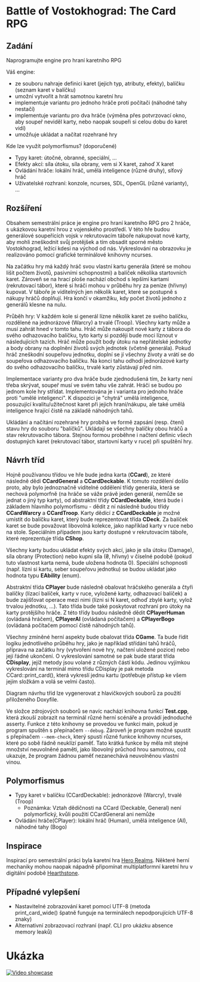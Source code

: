 # Battle of Vostokhograd: The Card RPG

## Zadání

Naprogramujte engine pro hraní karetního RPG

Váš engine:

- ze souboru nahraje definici karet (jejich typ, atributy, efekty), balíčku (seznam karet v balíčku)
- umožní vytvořit a hrát samotnou karetní hru
- implementuje variantu pro jednoho hráče proti počítači (náhodné tahy nestačí)
- implementuje variantu pro dva hráče (výměna přes potvrzovací okno, aby soupeř neviděl karty, nebo naopak soupeři si celou dobu do karet vidí)
- umožňuje ukládat a načítat rozehrané hry

Kde lze využít polymorfismus? (doporučené)

- Typy karet: útočné, obranné, speciální, ...
- Efekty akcí: síla útoku, síla obrany, vem si X karet, zahoď X karet
- Ovládání hráče: lokální hráč, umělá inteligence (různé druhy), síťový hráč
- Uživatelské rozhraní: konzole, ncurses, SDL, OpenGL (různé varianty), ...

## Rozšíření

Obsahem semestrální práce je engine pro hraní karetního RPG pro 2 hráče, s ukázkovou karetní hrou z vojenského prostředí. V této hře budou generálové soupeřících vojsk v rekrutovacím táboře nakupovat nové karty, aby mohli zneškodnit svůj protějšek a tím obsadit sporné město Vostokhograd, ležící kdesi na východ od nás. Vykreslování na obrazovku je realizováno pomocí grafické terminálové knihovny ncurses.

Na začátku hry má každý hráč svou vlastní kartu generála (které se mohou lišit počtem životů, pasivními schopnostmi) a balíček několika startovních karet. Zároveň se na hrací ploše nachází obchod s lepšími kartami (rekrutovací tábor), které si hráči mohou v průběhu hry za peníze (hřivny) kupovat. V táboře je viditelných jen několik karet, které se postupně s nákupy hráčů doplňují. Hra končí v okamžiku, kdy počet životů jednoho z generálů klesne na nulu.

Průběh hry: V každém kole si generál lízne několik karet ze svého balíčku, rozdělené na jednorázové (Warcry) a trvalé (Troop). Všechny karty může a musí zahrát hned v tomto tahu. Hráč může nakoupit nové karty z tábora do svého odhazovacího balíčku, tyto karty si později bude moci líznout v následujících tazích. Hráč může použít body útoku na nepřátelské jednotky a body obrany na doplnění životů svých jednotek (včetně generála). Pokud hráč zneškodní soupeřovu jednotku, doplní se jí všechny životy a vrátí se do soupeřova odhazovacího balíčku. Na konci tahu odhodí jednorázové karty do svého odhazovacího balíčku, trvalé karty zůstávají před ním.

Implementace varianty pro dva hráče bude zjednodušená tím, že karty není třeba skrývat, soupeř musí ve svém tahu vše zahrát. Hráči se budou po jednom kole hry střídat. Implementována je i varianta pro jednoho hráče proti "umělé inteligenci". K dispozici je "chytrá" umělá inteligence, posuzující kvalitu/užitečnost karet při jejich hraní/nákupu, ale také umělá inteligence hrající čistě na základě náhodných tahů.

Ukládání a načítání rozehrané hry probíhá ve formě zapsání (resp. čtení) stavu hry do souboru "balíčků". Ukládají se všechny balíčky obou hráčů a stav rekrutovacího tábora. Stejnou formou proběhne i načtení definic všech dostupných karet (rekrutovací tábor, startovní karty v ruce) při spuštění hry.

## Návrh tříd

Hojně používanou třídou ve hře bude jedna karta (**CCard**), ze které následně dědí **CCardGeneral** a **CCardDeckable**. K tomuto rozdělení došlo proto, aby bylo jednoznačně viditelné oddělení třídy generála, která se nechová polymorfně (na hráče se váže právě jeden generál, nemůže se jednat o jiný typ karty), od abstraktní třídy **CCardDeckable**, která bude i základem hlavního polymorfismu - dědit z ní následně budou třídy **CCardWarcry** a **CCardTroop**. Karty dědící z **CCardDeckable** je možné umístit do balíčku karet, který bude reprezentovat třída **CDeck**. Za balíček karet se bude považovat libovolná kolekce, jako například karty v ruce nebo na stole. Speciálním případem jsou karty dostupné v rekrutovacím táboře, které reprezentuje třída **CShop**.

Všechny karty budou ukládat efekty svých akcí, jako je síla útoku (Damage), síla obrany (Protection) nebo kupní síla (₴, hřivny) v číselné podobě (pokud tuto vlastnost karta nemá, bude uložena hodnota 0). Speciální schopnosti (např. lízni si kartu, seber soupeřovu jednotku) se budou ukládat jako hodnota typu **EAbility** (enum).

Abstraktní třída **CPlayer** bude následně obalovat hráčského generála a čtyři balíčky (lízací balíček, karty v ruce, vyložené karty, odhazovací balíček) a bude zajišťovat operace mezi nimi (lízni si N karet, odhoď zbylé karty, vylož trvalou jednotku, ...). Tato třída bude také poskytovat rozhraní pro útoky na karty protějšího hráče. Z této třídy budou následně dědit **CPlayerHuman** (ovládaná hráčem), **CPlayerAI** (ovládaná počítačem) a **CPlayerBogo** (ovládaná počítačem pomocí čistě náhodných tahů).

Všechny zmíněné herní aspekty bude obalovat třída **CGame**. Ta bude řídit logiku jednotlivého průběhu hry, jako je například střídání tahů hráčů, příprava na začátku hry (vytvoření nové hry, načtení uložené pozice) nebo její řádné ukončení. O vykreslování samotné se pak bude starat třída **CDisplay**, jejíž metody jsou volané z různých částí kódu. Jedinou vyjímkou vykreslování na terminál mimo třídu CDisplay je pak metoda CCard::print_card(), která vykreslí jednu kartu (potřebuje přístup ke všem jejím složkám a volá se velmi často).

Diagram návrhu tříd lze vygenerovat z hlavičkových souborů za použití přiloženého Doxyfile.

Ve složce zdrojových souborů se navíc nachází knihovna funkcí **Test.cpp**, která zkouší zobrazit na terminál různé herní scénáře a provádí jednoduché asserty. Funkce z této knihovny se provedou ve funkci main, pokud je program spuštěn s přepínačem `--debug`. Zároveň je program možné spustit s přepínačem `--mem-check`, který spustí různé funkce knihovny ncurses, které po sobě řádně neuklízí paměť. Tato krátká funkce by měla mít stejné množství neuvolněné paměti, jako libovolný průchod hrou samotnou, což ukazuje, že program žádnou paměť nezanechává neuvolněnou vlastní vinou.

## Polymorfismus

- Typy karet v balíčku (CCardDeckable): jednorázové (Warcry), trvalé (Troop)
    - Poznámka: Vztah dědičnosti na CCard (Deckable, General) není polymorfický, kvůli použití CCardGeneral ani nemůže
- Ovládání hráče(CPlayer): lokální hráč (Human), umělá inteligence (AI), náhodné tahy (Bogo)

## Inspirace

Inspirací pro semestrální práci byla karetní hra [Hero Realms](https://www.herorealms.com/). Některé herní mechaniky mohou naopak nápadně připomínat multiplatformní karetní hru v digitální podobě [Hearthstone](https://playhearthstone.com/).

## Případné vylepšení

- Nastavitelné zobrazování karet pomocí UTF-8 (metoda print_card_wide() špatně funguje na terminálech nepodporujících UTF-8 znaky)
- Alternativní zobrazovací rozhraní (např. CLI pro ukázku absence memory leaků)

# Ukázka

[![Video showcase](https://img.youtube.com/vi/jJ5Pid4QQRA/0.jpg)](https://www.youtube.com/watch?v=jJ5Pid4QQRA "Video showcase")